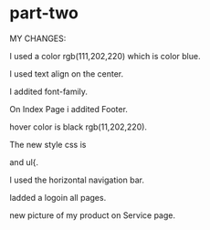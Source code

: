 # part-two
MY CHANGES:

I used a color rgb(111,202,220) which is color blue.

I used text align on the center.

I addited font-family.

On Index Page i addited Footer.

hover color is black rgb(11,202,220).

The new style css is <div> and ul{.

I used the horizontal navigation bar.

Iadded a logoin all pages.

new picture of my product on Service page.
